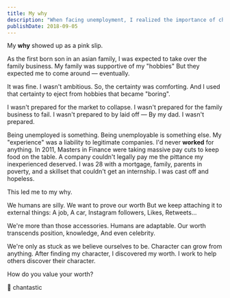 ```yaml
---
title: My why
description: "When facing unemployment, I realized the importance of character and adaptability. This experience inspired me to commit to helping others discover their worth."
publishDate: 2018-09-05
---
```


My **why** showed up as a pink slip.

As the first born son in an asian family,
I was expected to take over the family business.
My family was supportive of my "hobbies"
But they expected me to come around — eventually.

It was fine.
I wasn't ambitious.
So, the certainty was comforting.
And I used that certainty to eject from hobbies that became "boring".

I wasn't prepared for the market to collapse.
I wasn't prepared for the family business to fail.
I wasn't prepared to by laid off —
By my dad.
I wasn't prepared.

Being unemployed is something.
Being unemployable is something else.
My "experience" was a liability to legitimate companies.
I'd never **worked** for anything.
In 2011, Masters in Finance were taking massive pay cuts to keep food on the table.
A company couldn't legally pay me the pittance my inexperienced deserved.
I was 28 with a mortgage, family, parents in poverty, and a skillset that couldn't get an internship.
I was cast off and hopeless.

This led me to my why.

We humans are silly.
We want to prove our worth
But we keep attaching it to external things:
A job,
A car,
Instagram followers,
Likes,
Retweets...

We're more than those accessories.
Humans are adaptable.
Our worth transcends position,
knowledge,
And even celebrity.

We're only as stuck as we believe ourselves to be.
Character can grow from anything.
After finding my character,
I discovered my worth.
I work to help others discover their character.

How do you value your worth?

💓 chantastic
